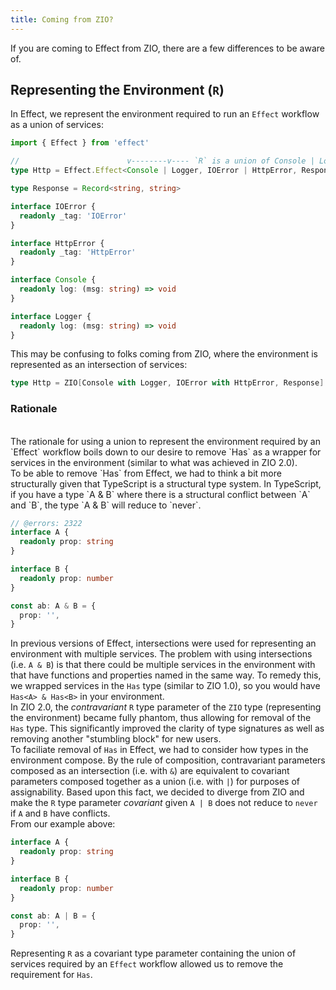 ```yaml
---
title: Coming from ZIO?
---
```


If you are coming to Effect from ZIO, there are a few differences to be aware of.
<br/>

## Representing the Environment (`R`)

In Effect, we represent the environment required to run an `Effect` workflow as a union of services:

```ts twoslash
import { Effect } from 'effect'

//                        v--------v---- `R` is a union of Console | Logger
type Http = Effect.Effect<Console | Logger, IOError | HttpError, Response>

type Response = Record<string, string>

interface IOError {
  readonly _tag: 'IOError'
}

interface HttpError {
  readonly _tag: 'HttpError'
}

interface Console {
  readonly log: (msg: string) => void
}

interface Logger {
  readonly log: (msg: string) => void
}
```

This may be confusing to folks coming from ZIO, where the environment is represented as an intersection of services:

```scala
type Http = ZIO[Console with Logger, IOError with HttpError, Response]
```

### Rationale

<br />
The rationale for using a union to represent the environment required by an `Effect` workflow boils down to our desire to remove `Has` as a wrapper for services in the environment (similar to what was achieved in ZIO 2.0).
<br />
To be able to remove `Has` from Effect, we had to think a bit more structurally given that TypeScript is a structural type system. In TypeScript, if you have a type `A & B` where there is a structural conflict between `A` and `B`, the type `A & B` will reduce to `never`.

```ts twoslash
// @errors: 2322
interface A {
  readonly prop: string
}

interface B {
  readonly prop: number
}

const ab: A & B = {
  prop: '',
}
```

In previous versions of Effect, intersections were used for representing an environment with multiple services. The problem with using intersections (i.e. `A & B`) is that there could be multiple services in the environment with that have functions and properties named in the same way. To remedy this, we wrapped services in the `Has` type (similar to ZIO 1.0), so you would have `Has<A> & Has<B>` in your environment.
<br />
In ZIO 2.0, the _contravariant_ `R` type parameter of the `ZIO` type (representing the environment) became fully phantom, thus allowing for removal of the `Has` type. This significantly improved the clarity of type signatures as well as removing another "stumbling block" for new users.
<br />
To faciliate removal of `Has` in Effect, we had to consider how types in the environment compose. By the rule of composition, contravariant parameters composed as an intersection (i.e. with `&`) are equivalent to covariant parameters composed together as a union (i.e. with `|`) for purposes of assignability. Based upon this fact, we decided to diverge from ZIO and make the `R` type parameter _covariant_ given `A | B` does not reduce to `never` if `A` and `B` have conflicts.
<br />
From our example above:

```ts twoslash
interface A {
  readonly prop: string
}

interface B {
  readonly prop: number
}

const ab: A | B = {
  prop: '',
}
```

Representing `R` as a covariant type parameter containing the union of services required by an `Effect` workflow allowed us to remove the requirement for `Has`.
